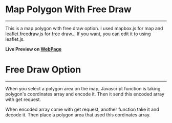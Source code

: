 # Map Polygon With Free Draw
-----------------------------

This is a map polygon with free draw option. I used mapbox.js for map and leaflet.freedraw.js for free draw...
If you want, you can edit it to using leaflet.js.

**Live Preview on [WebPage](http://erhankilic.github.io/mapPolygonFreeDraw/)**

# Free Draw Option
---------------------

When you select a polygon area on the map, Javascript function is taking polygon's coordinates array
and encode it. Then it send this encoded array with get request. 

When encoded array come with get request, another function take it and decode it. Then place a polygon area
that used this cordinates array.
